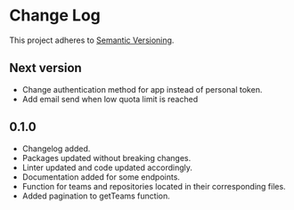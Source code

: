 # Change Log

This project adheres to [Semantic Versioning](http://semver.org/).


## Next version

* Change authentication method for app instead of personal token.
* Add email send when low quota limit is reached

## 0.1.0

* Changelog added.
* Packages updated without breaking changes.
* Linter updated and code updated accordingly.
* Documentation added for some endpoints.
* Function for teams and repositories located in their corresponding files.
* Added pagination to getTeams function.
